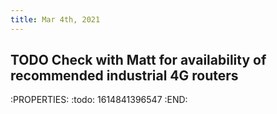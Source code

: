 ```yaml
---
title: Mar 4th, 2021
---
```


## TODO Check with Matt for availability of recommended industrial 4G routers 
:PROPERTIES:
:todo: 1614841396547
:END:

